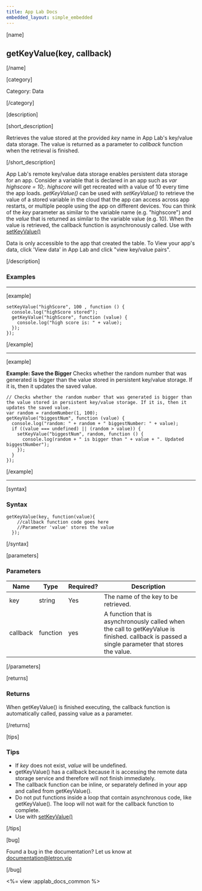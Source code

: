```yaml
---
title: App Lab Docs
embedded_layout: simple_embedded
---
```


[name]

## getKeyValue(key, callback)

[/name]

[category]

Category: Data

[/category]

[description]

[short_description]

Retrieves the value stored at the provided *key* name in App Lab's key/value data storage. The value is returned as a parameter to *callback* function when the retrieval is finished.

[/short_description]

App Lab's remote key/value data storage enables persistent data storage for an app. Consider a variable that is declared in an app such as *var highscore = 10;*. *highscore* will get recreated with a value of 10 every time the app loads. *getKeyValue()* can be used with *setKeyValue()* to retrieve the value of a stored variable in the cloud that the app can access across app restarts, or multiple people using the app on different devices. You can think of the *key* parameter as similar to the variable name (e.g. "highscore") and the *value* that is returned as similar to the variable value (e.g. 10). When the value is retrieved, the callback function is asynchronously called. Use with [setKeyValue()](/applab/docs/setKeyValue)

Data is only accessible to the app that created the table. To View your app's data, click 'View data' in App Lab and click "view key/value pairs".

[/description]

### Examples
____________________________________________________

[example]

```
setKeyValue("highScore", 100 , function () {
  console.log("highScore stored");
  getKeyValue("highScore", function (value) {
    console.log("high score is: " + value);
  });
});
```

[/example]

____________________________________________________

[example]

**Example: Save the Bigger** Checks whether the random number that was generated is bigger than the value stored in persistent key/value storage. If it is, then it updates the saved value.

```
// Checks whether the random number that was generated is bigger than the value stored in persistent key/value storage. If it is, then it updates the saved value.
var random = randomNumber(1, 100);
getKeyValue("biggestNum", function (value) {
  console.log("random: " + random + " biggestNumber: " + value);
  if ((value === undefined) || (random > value)) {
    setKeyValue("biggestNum", random, function () {
      console.log(random + " is bigger than " + value + ". Updated biggestNumber");
    });
  }
});
```

[/example]

____________________________________________________

[syntax]

### Syntax

```
getKeyValue(key, function(value){
    //callback function code goes here
    //Parameter 'value' stores the value
  });
```

[/syntax]

[parameters]

### Parameters

| Name  | Type | Required? | Description |
|-----------------|------|-----------|-------------|
| key | string | Yes | The name of the key to be retrieved.  |
| callback | function | yes | A function that is asynchronously called when the call to getKeyValue is finished. callback is passed a single parameter that stores the value. |

[/parameters]

[returns]

### Returns
When getKeyValue() is finished executing, the callback function is automatically called, passing value as a parameter.

[/returns]

[tips]

### Tips
- If *key* does not exist, *value* will be undefined.
- getKeyValue() has a callback because it is accessing the remote data storage service and therefore will not finish immediately.
- The callback function can be inline, or separately defined in your app and called from getKeyValue().
- Do not put functions inside a loop that contain asynchronous code, like getKeyValue(). The loop will not wait for the callback function to complete.
- Use with [setKeyValue()](/applab/docs/setKeyValue)

[/tips]

[bug]

Found a bug in the documentation? Let us know at documentation@letron.vip

[/bug]

<%= view :applab_docs_common %>
